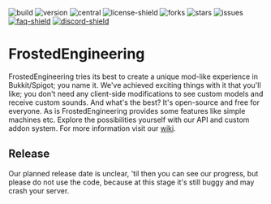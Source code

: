 [version]: http://img.shields.io/github/downloads/IceyLeagons/FrostedEngineering/total.svg
[discord-invite]: https://discord.gg/uej8rGb
[faq]: https://github.com/IceyLeagons/FrostedEngineering/wiki
[troubleshooting]: https://google.com/\)-Troubleshooting
[discord-shield]: https://discord.com/api/guilds/489789322300620801/widget.png
[faq-shield]: https://img.shields.io/badge/Wiki-FAQ-blue.svg
[troubleshooting-shield]: https://img.shields.io/badge/Wiki-Troubleshooting-red.svg
[license-shield]: https://img.shields.io/github/license/IceyLeagons/FrostedEngineering
[forks]: https://img.shields.io/github/forks/IceyLeagons/FrostedEngineering
[stars]: https://img.shields.io/github/stars/IceyLeagons/FrostedEngineering
[issues]: https://img.shields.io/github/issues/IceyLeagons/FrostedEngineering
[central]: https://github.com/IceyLeagons/FrostedEngineering/workflows/Maven%20Central/badge.svg?event=deployment_status
[build]: https://github.com/IceyLeagons/FrostedEngineering/workflows/Java%20CI%20with%20Maven/badge.svg

 ![build][] ![version][] ![central][] ![license-shield][]
 ![forks][] ![stars][] ![issues][]
 [![faq-shield]][faq] [![discord-shield]][discord-invite]
 

# FrostedEngineering
FrostedEngineering tries its best to create a unique mod-like experience in Bukkit/Spigot; you name it. We've achieved exciting things with it that you'll like; you don't need any client-side modifications to see custom models and receive custom sounds. And what's the best? It's open-source and free for everyone. As is FrostedEngineering provides some features like simple machines etc. Explore the possibilities yourself with our API and custom addon system.
For more information visit our [wiki](https://github.com/IceyLeagons/FrostedEngineering/wiki).

## Release
Our planned release date is unclear, 'til then you can see our progress, but please do not use the code, because at this stage it's still buggy and may crash your server.
